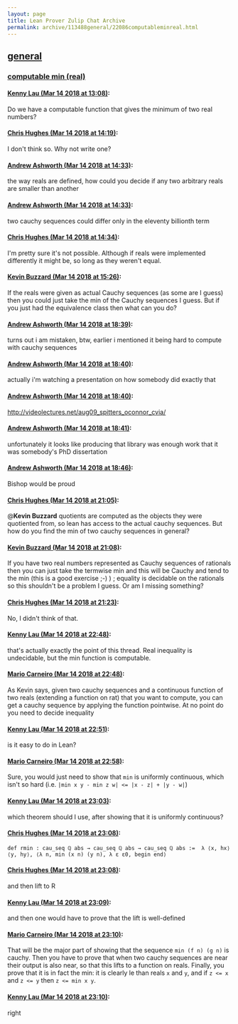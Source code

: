 ```yaml
---
layout: page
title: Lean Prover Zulip Chat Archive 
permalink: archive/113488general/22086computableminreal.html
---
```


## [general](index.html)
### [computable min (real)](22086computableminreal.html)

#### [Kenny Lau (Mar 14 2018 at 13:08)](https://leanprover.zulipchat.com/#narrow/stream/113488-general/topic/computable%20min%20%28real%29/near/123699788):
Do we have a computable function that gives the minimum of two real numbers?

#### [Chris Hughes (Mar 14 2018 at 14:19)](https://leanprover.zulipchat.com/#narrow/stream/113488-general/topic/computable%20min%20%28real%29/near/123701880):
I don't think so. Why not write one?

#### [Andrew Ashworth (Mar 14 2018 at 14:33)](https://leanprover.zulipchat.com/#narrow/stream/113488-general/topic/computable%20min%20%28real%29/near/123702327):
the way reals are defined, how could you decide if any two arbitrary reals are smaller than another

#### [Andrew Ashworth (Mar 14 2018 at 14:33)](https://leanprover.zulipchat.com/#narrow/stream/113488-general/topic/computable%20min%20%28real%29/near/123702332):
two cauchy sequences could differ only in the eleventy billionth term

#### [Chris Hughes (Mar 14 2018 at 14:34)](https://leanprover.zulipchat.com/#narrow/stream/113488-general/topic/computable%20min%20%28real%29/near/123702377):
I'm pretty sure it's not possible. Although if reals were implemented differently it might be, so long as they weren't equal.

#### [Kevin Buzzard (Mar 14 2018 at 15:26)](https://leanprover.zulipchat.com/#narrow/stream/113488-general/topic/computable%20min%20%28real%29/near/123704162):
If the reals were given as actual Cauchy sequences (as some are I guess) then you could just take the min of the Cauchy sequences I guess. But if you just had the equivalence class then what can you do?

#### [Andrew Ashworth (Mar 14 2018 at 18:39)](https://leanprover.zulipchat.com/#narrow/stream/113488-general/topic/computable%20min%20%28real%29/near/123712992):
turns out i am mistaken, btw, earlier i mentioned it being hard to compute with cauchy sequences

#### [Andrew Ashworth (Mar 14 2018 at 18:40)](https://leanprover.zulipchat.com/#narrow/stream/113488-general/topic/computable%20min%20%28real%29/near/123713037):
actually i'm watching a presentation on how somebody did exactly that

#### [Andrew Ashworth (Mar 14 2018 at 18:40)](https://leanprover.zulipchat.com/#narrow/stream/113488-general/topic/computable%20min%20%28real%29/near/123713041):
http://videolectures.net/aug09_spitters_oconnor_cvia/

#### [Andrew Ashworth (Mar 14 2018 at 18:41)](https://leanprover.zulipchat.com/#narrow/stream/113488-general/topic/computable%20min%20%28real%29/near/123713079):
unfortunately it looks like producing that library was enough work that it was somebody's PhD dissertation

#### [Andrew Ashworth (Mar 14 2018 at 18:46)](https://leanprover.zulipchat.com/#narrow/stream/113488-general/topic/computable%20min%20%28real%29/near/123713300):
Bishop would be proud

#### [Chris Hughes (Mar 14 2018 at 21:05)](https://leanprover.zulipchat.com/#narrow/stream/113488-general/topic/computable%20min%20%28real%29/near/123719063):
@**Kevin Buzzard** quotients are computed as the objects they were quotiented from, so lean has access to the actual cauchy sequences. But how do you find the min of two cauchy sequences in general?

#### [Kevin Buzzard (Mar 14 2018 at 21:08)](https://leanprover.zulipchat.com/#narrow/stream/113488-general/topic/computable%20min%20%28real%29/near/123719304):
If you have two real numbers represented as Cauchy sequences of rationals then you can just take the termwise min and this will be Cauchy and tend to the min (this is a good exercise ;-) ) ; equality is decidable on the rationals so this shouldn't be a problem I guess. Or am I missing something?

#### [Chris Hughes (Mar 14 2018 at 21:23)](https://leanprover.zulipchat.com/#narrow/stream/113488-general/topic/computable%20min%20%28real%29/near/123719909):
No, I didn't think of that.

#### [Kenny Lau (Mar 14 2018 at 22:48)](https://leanprover.zulipchat.com/#narrow/stream/113488-general/topic/computable%20min%20%28real%29/near/123723307):
that's actually exactly the point of this thread. Real inequality is undecidable, but the min function is computable.

#### [Mario Carneiro (Mar 14 2018 at 22:48)](https://leanprover.zulipchat.com/#narrow/stream/113488-general/topic/computable%20min%20%28real%29/near/123723311):
As Kevin says, given two cauchy sequences and a continuous function of two reals (extending a function on rat) that you want to compute, you can get a cauchy sequence by applying the function pointwise. At no point do you need to decide inequality

#### [Kenny Lau (Mar 14 2018 at 22:51)](https://leanprover.zulipchat.com/#narrow/stream/113488-general/topic/computable%20min%20%28real%29/near/123723398):
is it easy to do in Lean?

#### [Mario Carneiro (Mar 14 2018 at 22:58)](https://leanprover.zulipchat.com/#narrow/stream/113488-general/topic/computable%20min%20%28real%29/near/123723646):
Sure, you would just need to show that `min` is uniformly continuous, which isn't so hard (i.e. `|min x y - min z w| <= |x - z| + |y - w|`)

#### [Kenny Lau (Mar 14 2018 at 23:03)](https://leanprover.zulipchat.com/#narrow/stream/113488-general/topic/computable%20min%20%28real%29/near/123723838):
which theorem should I use, after showing that it is uniformly continuous?

#### [Chris Hughes (Mar 14 2018 at 23:08)](https://leanprover.zulipchat.com/#narrow/stream/113488-general/topic/computable%20min%20%28real%29/near/123724023):
`def rmin : cau_seq ℚ abs → cau_seq ℚ abs → cau_seq ℚ abs := 
λ ⟨x, hx⟩ ⟨y, hy⟩, ⟨λ n, min (x n) (y n), λ ε ε0, begin end⟩`

#### [Chris Hughes (Mar 14 2018 at 23:08)](https://leanprover.zulipchat.com/#narrow/stream/113488-general/topic/computable%20min%20%28real%29/near/123724031):
and then lift to R

#### [Kenny Lau (Mar 14 2018 at 23:09)](https://leanprover.zulipchat.com/#narrow/stream/113488-general/topic/computable%20min%20%28real%29/near/123724048):
and then one would have to prove that the lift is well-defined

#### [Mario Carneiro (Mar 14 2018 at 23:10)](https://leanprover.zulipchat.com/#narrow/stream/113488-general/topic/computable%20min%20%28real%29/near/123724101):
That will be the major part of showing that the sequence `min (f n) (g n)` is cauchy. Then you have to prove that when two cauchy sequences are near their output is also near, so that this lifts to a function on reals. Finally, you prove that it is in fact the min: it is clearly le than reals `x` and `y`, and if `z <= x` and `z <= y` then `z <= min x y`.

#### [Kenny Lau (Mar 14 2018 at 23:10)](https://leanprover.zulipchat.com/#narrow/stream/113488-general/topic/computable%20min%20%28real%29/near/123724108):
right


